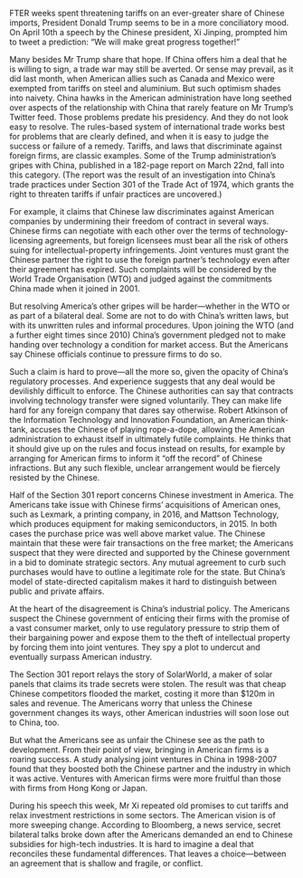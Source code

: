 FTER weeks spent threatening tariffs on an ever-greater share of Chinese imports, President Donald Trump seems to be in a more conciliatory mood. On April 10th a speech by the Chinese president, Xi Jinping, prompted him to tweet a prediction: “We will make great progress together!”

Many besides Mr Trump share that hope. If China offers him a deal that he is willing to sign, a trade war may still be averted. Or sense may prevail, as it did last month, when American allies such as Canada and Mexico were exempted from tariffs on steel and aluminium. But such optimism shades into naivety. China hawks in the American administration have long seethed over aspects of the relationship with China that rarely feature on Mr Trump’s Twitter feed. Those problems predate his presidency. And they do not look easy to resolve.
The rules-based system of international trade works best for problems that are clearly defined, and when it is easy to judge the success or failure of a remedy. Tariffs, and laws that discriminate against foreign firms, are classic examples. Some of the Trump administration’s gripes with China, published in a 182-page report on March 22nd, fall into this category. (The report was the result of an investigation into China’s trade practices under Section 301 of the Trade Act of 1974, which grants the right to threaten tariffs if unfair practices are uncovered.)

For example, it claims that Chinese law discriminates against American companies by undermining their freedom of contract in several ways. Chinese firms can negotiate with each other over the terms of technology-licensing agreements, but foreign licensees must bear all the risk of others suing for intellectual-property infringements. Joint ventures must grant the Chinese partner the right to use the foreign partner’s technology even after their agreement has expired. Such complaints will be considered by the World Trade Organisation (WTO) and judged against the commitments China made when it joined in 2001.

But resolving America’s other gripes will be harder—whether in the WTO or as part of a bilateral deal. Some are not to do with China’s written laws, but with its unwritten rules and informal procedures. Upon joining the WTO (and a further eight times since 2010) China’s government pledged not to make handing over technology a condition for market access. But the Americans say Chinese officials continue to pressure firms to do so.

Such a claim is hard to prove—all the more so, given the opacity of China’s regulatory processes. And experience suggests that any deal would be devilishly difficult to enforce. The Chinese authorities can say that contracts involving technology transfer were signed voluntarily. They can make life hard for any foreign company that dares say otherwise. Robert Atkinson of the Information Technology and Innovation Foundation, an American think-tank, accuses the Chinese of playing rope-a-dope, allowing the American administration to exhaust itself in ultimately futile complaints. He thinks that it should give up on the rules and focus instead on results, for example by arranging for American firms to inform it “off the record” of Chinese infractions. But any such flexible, unclear arrangement would be fiercely resisted by the Chinese.

Half of the Section 301 report concerns Chinese investment in America. The Americans take issue with Chinese firms’ acquisitions of American ones, such as Lexmark, a printing company, in 2016, and Mattson Technology, which produces equipment for making semiconductors, in 2015. In both cases the purchase price was well above market value. The Chinese maintain that these were fair transactions on the free market; the Americans suspect that they were directed and supported by the Chinese government in a bid to dominate strategic sectors. Any mutual agreement to curb such purchases would have to outline a legitimate role for the state. But China’s model of state-directed capitalism makes it hard to distinguish between public and private affairs.

At the heart of the disagreement is China’s industrial policy. The Americans suspect the Chinese government of enticing their firms with the promise of a vast consumer market, only to use regulatory pressure to strip them of their bargaining power and expose them to the theft of intellectual property by forcing them into joint ventures. They spy a plot to undercut and eventually surpass American industry.

The Section 301 report relays the story of SolarWorld, a maker of solar panels that claims its trade secrets were stolen. The result was that cheap Chinese competitors flooded the market, costing it more than $120m in sales and revenue. The Americans worry that unless the Chinese government changes its ways, other American industries will soon lose out to China, too.

But what the Americans see as unfair the Chinese see as the path to development. From their point of view, bringing in American firms is a roaring success. A study analysing joint ventures in China in 1998-2007 found that they boosted both the Chinese partner and the industry in which it was active. Ventures with American firms were more fruitful than those with firms from Hong Kong or Japan.

During his speech this week, Mr Xi repeated old promises to cut tariffs and relax investment restrictions in some sectors. The American vision is of more sweeping change. According to Bloomberg, a news service, secret bilateral talks broke down after the Americans demanded an end to Chinese subsidies for high-tech industries. It is hard to imagine a deal that reconciles these fundamental differences. That leaves a choice—between an agreement that is shallow and fragile, or conflict.
